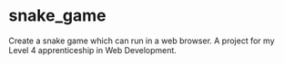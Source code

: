 # snake_game
Create a snake game which can run in a web browser. A project for my Level 4 apprenticeship in Web Development. 
